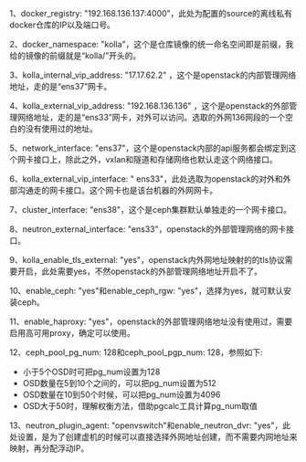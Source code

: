 1、docker_registry: "192.168.136.137:4000"，此处为配置的source的离线私有docker仓库的IP以及端口号。

2、docker_namespace: "kolla"，这个是仓库镜像的统一命名空间即是前缀，我给的镜像的前缀就是“kolla/”开头的。

3、kolla_internal_vip_address: "17.17.62.2" ，这个是openstack的内部管理网络地址，走的是“ens37”网卡。

4、kolla_external_vip_address: "192.168.136.136" ，这个是openstack的外部管理网络地址，走的是“ens33”网卡，对外可以访问。选取的外网136网段的一个空白的没有使用过的地址。

5、network_interface: "ens37"，这个是openstack内部的api服务都会绑定到这个网卡接口上，除此之外，vxlan和隧道和存储网络也默认走这个网络接口。

6、kolla_external_vip_interface: " ens33"，此处选取为openstack的对外和外部沟通走的网卡接口。这个网卡也是该台机器的外网网卡。

7、cluster_interface: "ens38"，这个是ceph集群默认单独走的一个网卡接口。

8、neutron_external_interface: "ens33"，openstack的外部管理网络的网卡接口。

9、kolla_enable_tls_external: "yes"，openstack内外网地址映射的的tls协议需要开启，此处需要yes，不然openstack的外部管理网络地址开启不了。

10、enable_ceph: "yes"和enable_ceph_rgw: "yes"，选择为yes，就可默认安装ceph。

11、enable_haproxy: "yes"，openstack的外部管理网络地址没有使用过，需要启用高可用proxy，确定可以使用。

12、ceph_pool_pg_num: 128和ceph_pool_pgp_num: 128，参照如下: 

- 小于5个OSD时可把pg_num设置为128
- OSD数量在5到10个之间的，可以把pg_num设置为512
- OSD数量在10到50个时候，可以把pg_num设置为4096
- OSD大于50时，理解权衡方法，借助pgcalc工具计算pg_num取值

13、neutron_plugin_agent: "openvswitch"和enable_neutron_dvr: "yes"，此处设置，是为了创建虚机的时候可以直接选择外网地址创建，而不需要内网地址来映射，再分配浮动IP。